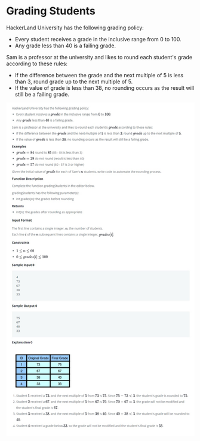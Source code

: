 # Grading Students

HackerLand University has the following grading policy:

* Every student receives a grade in the inclusive range from 0 to 100.
* Any grade less than 40 is a failing grade.

Sam is a professor at the university and likes to round each student's grade according to these rules:

* If the difference between the grade and the next multiple of 5 is less than 3, round grade up to the next multiple of 5.
* If the value of grade is less than 38, no rounding occurs as the result will still be a failing grade.

<kbd>![Problem.jpg](./Problem.jpg)</kbd>

